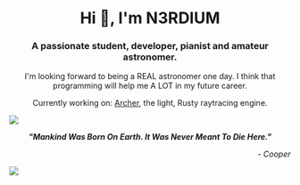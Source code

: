 <h1 align="center">Hi 👋, I'm N3RDIUM</h1>
<h3 align="center">A passionate student, developer, pianist and amateur astronomer.</h3>

<p align="center">I'm looking forward to being a REAL astronomer one day. I think that programming will help me A LOT in my future career.</p>
<p align="center">Currently working on: <a href="https://github.com/n3rdium/archer">Archer</a>, the light, Rusty raytracing engine.</p>

<img src="https://user-images.githubusercontent.com/73097560/115834477-dbab4500-a447-11eb-908a-139a6edaec5c.gif" />
<p align="center"><strong><i>"Mankind Was Born On Earth. It Was Never Meant To Die Here."</i></strong></p>
<p align="right"><i>- Cooper</i></p>
<img src="https://user-images.githubusercontent.com/73097560/115834477-dbab4500-a447-11eb-908a-139a6edaec5c.gif" />
